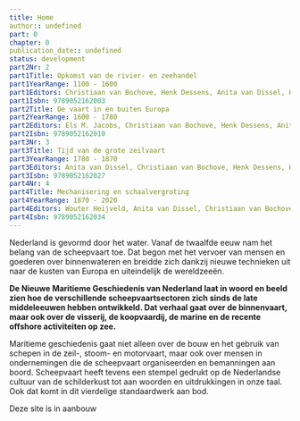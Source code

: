 ```yaml
---
title: Home
author:: undefined
part: 0
chapter: 0
publication_date:: undefined
status: development
part2Nr: 2
part1Title: Opkomst van de rivier- en zeehandel
part1YearRange: 1100 - 1600
part1Editors: Christiaan van Bochove, Henk Dessens, Anita van Dissel, Henk den Heijer en Peter Sigmond
part1Isbn: 9789052162003
part2Title: De vaart in en buiten Europa
part2YearRange: 1600 - 1780
part2Editors: Els M. Jacobs, Christiaan van Bochove, Henk Dessens, Anita van Dissel, Henk den Heijer en Peter Sigmond
part2Isbn: 9789052162010
part3Nr: 3
part3Title: Tijd van de grote zeilvaart
part3YearRange: 1780 - 1870
part3Editors: Anita van Dissel, Christiaan van Bochove, Henk Dessens, Henk den Heijer, Els M. Jacobs en Peter Sigmond
part3Isbn: 9789052162027
part4Nr: 4
part4Title: Mechanisering en schaalvergroting
part4YearRange: 1870 - 2020
part4Editors: Wouter Heijveld, Anita van Dissel, Christiaan van Bochove, Henk Dessens, Henk den Heijer, Els M. Jacobs en Peter Sigmond
part4Isbn: 9789052162034
---
```


Nederland is gevormd door het water. Vanaf de twaalfde eeuw nam het belang van de scheepvaart toe. Dat begon met het vervoer van mensen en goederen over binnenwateren en breidde zich dankzij nieuwe technieken uit naar de kusten van Europa en uiteindelijk de wereldzeeën.

**De Nieuwe Maritieme Geschiedenis van Nederland laat in woord en beeld zien hoe de verschillende scheepvaartsectoren zich sinds de late middeleeuwen hebben ontwikkeld. Dat verhaal gaat over de binnenvaart, maar ook over de visserij, de koopvaardij, de marine en de recente offshore activiteiten op zee.**

Maritieme geschiedenis gaat niet alleen over de bouw en het gebruik van schepen in de zeil-, stoom- en motorvaart, maar ook over mensen in ondernemingen die de scheepvaart organiseerden en bemanningen aan boord. Scheepvaart heeft tevens een stempel gedrukt op de Nederlandse cultuur van de schilderkust tot aan woorden en uitdrukkingen in onze taal. Ook dat komt in dit vierdelige standaardwerk aan bod.

Deze site is in aanbouw

